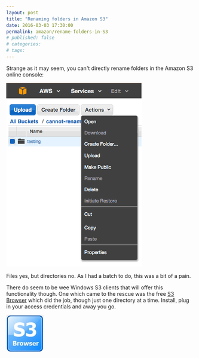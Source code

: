 ```yaml
---
layout: post
title: "Renaming folders in Amazon S3"
date: 2016-03-03 17:30:00
permalink: amazon/rename-folders-in-S3
# published: false
# categories: 
# tags: 
---
```

Strange as it may seem, you can't directly rename folders in the Amazon S3 online console:

![cannot rename folder in Amazon S3 console](/img/S3-cannot-rename-directory.png)

Files yes, but directories no.  As I had a batch to do, this was a bit of a pain.

There do seem to be wee Windows S3 clients that will offer this functionality though.  One which came to the rescue was the free [S3 Browser](http://s3browser.com/) which did the job, though just one directory at a time.  Install, plug in your access credentials and away you go.

![S3 browser](/img/S3-Browser.jpg)